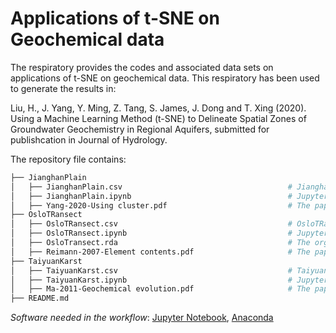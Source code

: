 # Applications of t-SNE on Geochemical data

The respiratory provides the codes and associated data sets on applications of t-SNE on geochemical data. This respiratory has been used to generate the results in: 

Liu, H., J. Yang, Y. Ming, Z. Tang, S. James, J. Dong and T. Xing (2020). Using a Machine Learning Method (t-SNE) to Delineate Spatial Zones of Groundwater Geochemistry in Regional Aquifers, submitted for publishcation in Journal of Hydrology. 

The repository file contains:

```bash
├── JianghanPlain                                         
│   ├── JianghanPlain.csv                                     # Jianghan Plain groundwater data set 
│   ├── JianghanPlain.ipynb                                   # Jupyter notebook in Python to generate the results
│   ├── Yang-2020-Using cluster.pdf                           # The paper of Yang et al. (2020)
├── OsloTRansect        
│   ├── OsloTRansect.csv                                      # OsloTRansect data set 
│   ├── OsloTRansect.ipynb                                    # Jupyter notebook in Python to generate the results
│   ├── OsloTransect.rda                                      # The orginal R data downloaded from R package "rrcov"
│   ├── Reimann-2007-Element contents.pdf                     # The paper of Reimann et al. (2007)
├── TaiyuanKarst
│   ├── TaiyuanKarst.csv                                      # Taiyuan karst water data set 
│   ├── TaiyuanKarst.ipynb                                    # Jupyter notebook in Python to generate the results
│   ├── Ma-2011-Geochemical evolution.pdf                     # The paper of Ma et al. (2011)
├── README.md         
```

*Software needed in the workflow*: [Jupyter Notebook](https://jupyter.org), [Anaconda](https://www.anaconda.com)
